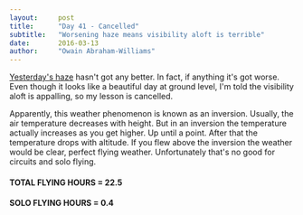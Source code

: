 ```yaml
---
layout:     post
title:      "Day 41 - Cancelled"
subtitle:   "Worsening haze means visibility aloft is terrible"
date:       2016-03-13
author:     "Owain Abraham-Williams"
---
```


[Yesterday's haze](/2016/03/12/day-40-lesson21-flapless-landings/) hasn't got any better.
In fact, if anything it's got worse. Even though it looks like a beautiful day at ground
level, I'm told the visibility aloft is appalling, so my lesson is cancelled.

Apparently, this weather phenomenon is known as an inversion. Usually, the air temperature
decreases with height. But in an inversion the temperature actually increases as you get
higher. Up until a point. After that the temperature drops with altitude. If you flew
above the inversion the weather would be clear, perfect flying weather. Unfortunately
that's no good for circuits and solo flying.

#### TOTAL FLYING HOURS = 22.5

#### SOLO FLYING HOURS = 0.4